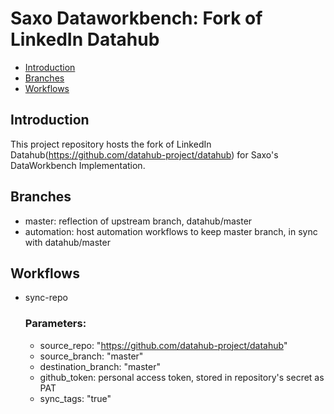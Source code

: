 # Saxo Dataworkbench: Fork of LinkedIn Datahub
- [Introduction](#introduction)
- [Branches](#branches)
- [Workflows](#workflows)

## Introduction
This project repository hosts the fork of LinkedIn Datahub(https://github.com/datahub-project/datahub) for Saxo's DataWorkbench Implementation.

## Branches
- master: reflection of upstream branch, datahub/master
- automation: host automation workflows to keep master branch, in sync with datahub/master

## Workflows
- sync-repo 
  ### Parameters:
  - source_repo: "https://github.com/datahub-project/datahub"
  - source_branch: "master"
  - destination_branch: "master"
  - github_token: personal access token, stored in repository's secret as PAT
  - sync_tags: "true"

